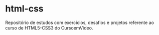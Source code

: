# html-css

 Repositório de estudos com exercicios, desafios e projetos referente ao curso de HTML5-CSS3 do CursoemVideo. 